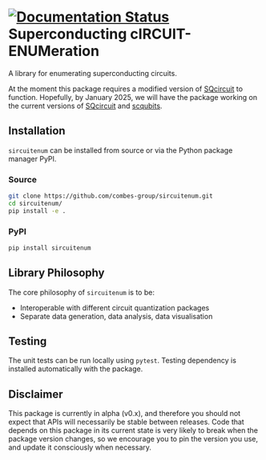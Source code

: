 [![Documentation Status](https://readthedocs.org/projects/sircuitenum/badge/?version=latest)](https://sircuitenum.readthedocs.io/en/latest/?badge=latest)
Superconducting cIRCUIT-ENUMeration
======================================

A library for enumerating superconducting circuits.

At the moment this package requires a modified version of [SQcircuit](https://github.com/stanfordLINQS/SQcircuit/) to function. Hopefully, by January 2025, we will have the package working on the current versions of [SQcircuit](https://github.com/stanfordLINQS/SQcircuit/) and [scqubits](https://github.com/scqubits/scqubits).

Installation
------------

`sircuitenum` can be installed from source or via the Python package manager PyPI.

 

### Source

```bash
git clone https://github.com/combes-group/sircuitenum.git
cd sircuitenum/
pip install -e .
```

### PyPI

```bash
pip install sircuitenum
```

Library Philosophy
------------------

The core philosophy of `sircuitenum` is to be:

* Interoperable with different circuit quantization packages
* Separate data generation, data analysis, data visualisation

 

Testing
-------

The unit tests can be run locally using `pytest`. Testing dependency is installed automatically
with the package.


Disclaimer
----------

This package is currently in alpha (v0.x), and therefore you should not expect that APIs
will necessarily be stable between releases. Code that depends on this package in its current
state is very likely to break when the package version changes, so we encourage you to pin
the version you use, and update it consciously when necessary.
